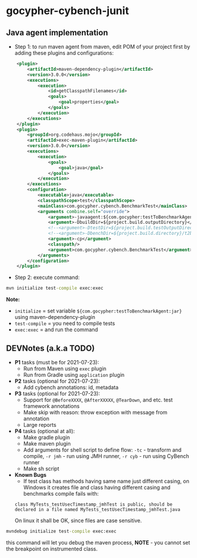 # gocypher-cybench-junit

## Java agent implementation

* Step 1: to run maven agent from maven, edit POM of your project first by adding these plugins and configurations:
```xml
    <plugin>
        <artifactId>maven-dependency-plugin</artifactId>
        <version>3.0.0</version>
        <executions>
            <execution>
                <id>getClasspathFilenames</id>
                <goals>
                    <goal>properties</goal>
                </goals>
            </execution>
        </executions>
    </plugin>
    <plugin>
        <groupId>org.codehaus.mojo</groupId>
        <artifactId>exec-maven-plugin</artifactId>
        <version>3.0.0</version>
        <executions>
            <execution>
                <goals>
                    <goal>java</goal>
                </goals>
            </execution>
        </executions>
        <configuration>
            <executable>java</executable>
            <classpathScope>test</classpathScope>
            <mainClass>com.gocypher.cybench.BenchmarkTest</mainClass>
            <arguments combine.self="override">
                <argument>-javaagent:${com.gocypher:testToBenchmarkAgent:jar}</argument>
                <argument>-DbuildDir=${project.build.outputDirectory}</argument>
                <!--<argument>-DtestDir=${project.build.testOutputDirectory}</argument>-->
                <!--<argument>-DbenchDir=${project.build.directory}/t2b</argument>-->
                <argument>-cp</argument>
                <classpath/>
                <argument>com.gocypher.cybench.BenchmarkTest</argument>
            </arguments>
        </configuration>
    </plugin>
```
* Step 2: execute command:
```cmd
mvn initialize test-compile exec:exec 
```
**Note:**
* `initialize` = set variable `${com.gocypher:testToBenchmarkAgent:jar}` using maven-dependency-plugin
* `test-compile` = you need to compile tests
* `exec:exec` = and run the command

## DEVNotes (a.k.a TODO)

* **P1** tasks (must be for 2021-07-23):
    * Run from Maven using `exec` plugin
    * Run from Gradle using `application` plugin
* **P2** tasks (optional for 2021-07-23): 
    * Add cybench annotations: id, metadata
* **P3** tasks (optional for 2021-07-23):
    * Support for `@BeforeXXXX`, `@AfterXXXXX`, `@TearDown`, and etc. test framework annotations
    * Make skip with reason: throw exception with message from annotation
    * Large reports
* **P4** tasks (optional at all):
    * Make gradle plugin
    * Make maven plugin
    * Add arguments for shell script to define flow: `-tc` - transform and compile, `-r jmh` - run using JMH runner, `-r cyb` - run using 
    CyBench runner
    * Make sh script
* **Known Bugs**
    * If test class has methods having same name just different casing, on Windows it creates file and class having different casing and 
    benchmarks compile fails with:
    ```
    class MyTests_testUsecTimestamp_jmhTest is public, should be declared in a file named MyTests_testUsecTimestamp_jmhTest.java
    ```
    On linux it shall be OK, since files are case sensitive.

```cmd
mvndebug initialize test-compile exec:exec 
```
this command will let you debug the maven process, **NOTE** - you cannot set the breakpoint on instrumented class.
